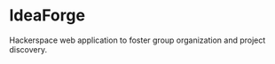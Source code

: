 IdeaForge
=========

Hackerspace web application to foster group organization and project discovery.